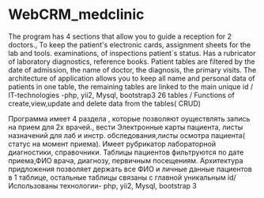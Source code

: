 # WebCRM_medclinic
The program has 4 sections that allow you to guide  a reception for 2 doctors.,  To keep the patient's electronic cards, assignment sheets for the lab and tools.  examinations, of inspections patient`s status.  Has a rubricator of laboratory diagnostics, reference books. Patient tables are filtered  by the date of admission, the name of doctor, the diagnosis, the primary visits.   The architecture of application allows you to keep all name and personal data of patients in one table,  the remaining tables are linked to the main unique id /   IT-technologies -php, yii2, Mysql, bootstrap3  26 tables / Functions of create,view,update and delete data from the tables( CRUD)

Программа имеет 4 раздела , которые позволяют оуществлять запись на прием для 2х врачей., вести Электронные карты пациента, листы назначений для лаб и инстр. обследования,листы осмотра пациента( статус на момент приема). Имеет рубрикатор лабораторной диагностики, справочники. Таблицы пациентов фильтруются по дате приема,ФИО врача, диагнозу, первичным посещениям. Архитектура придложения позволяет держать все ФИО и личные данные пациентов в 1 таблице, остальные таблицы связаны с главной уникальным id/  
Использованы технологии- php, yii2, Mysql, bootstrap 3 
